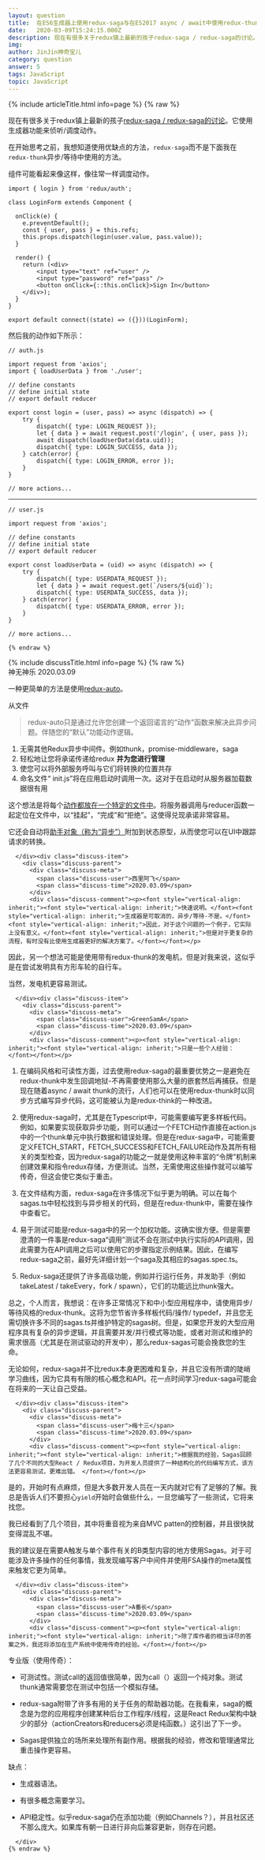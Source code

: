 ```yaml
---
layout: question
title:  在ES6生成器上使用redux-saga与在ES2017 async / await中使用redux-thunk的优缺点
date:   2020-03-09T15:24:15.000Z
description: 现在有很多关于redux镇上最新的孩子redux-saga / redux-saga的讨论。它使用生成器功能来侦听/调度动作。在开始思考之前，我想知道...
img: 
author: JinJin神奇宝儿
category: question
answer: 5
tags: JavaScript
topic: JavaScript
---
```

<div class="article-root">
  <div class="article">
    {% include articleTitle.html info=page %}
    {% raw %}
    <div class="article-content"><p><font style="vertical-align: inherit;"><font style="vertical-align: inherit;">现在有很多关于redux镇上最新的孩子</font></font><a href="https://github.com/redux-saga/redux-saga" rel="noreferrer"><font style="vertical-align: inherit;"><font style="vertical-align: inherit;">redux-saga / redux-saga的讨论</font></font></a><font style="vertical-align: inherit;"><font style="vertical-align: inherit;">。</font><font style="vertical-align: inherit;">它使用生成器功能来侦听/调度动作。</font></font></p>

<p><font style="vertical-align: inherit;"><font style="vertical-align: inherit;">在开始思考之前，我想知道使用优缺点的方法，</font></font><code>redux-saga</code><font style="vertical-align: inherit;"><font style="vertical-align: inherit;">而不是下面我在</font></font><code>redux-thunk</code><font style="vertical-align: inherit;"><font style="vertical-align: inherit;">异步/等待中</font><font style="vertical-align: inherit;">使用的方法</font><font style="vertical-align: inherit;">。</font></font></p>

<p><font style="vertical-align: inherit;"><font style="vertical-align: inherit;">组件可能看起来像这样，像往常一样调度动作。</font></font></p>

<pre><code>import { login } from 'redux/auth';<font></font>
<font></font>
class LoginForm extends Component {<font></font>
<font></font>
  onClick(e) {<font></font>
    e.preventDefault();<font></font>
    const { user, pass } = this.refs;<font></font>
    this.props.dispatch(login(user.value, pass.value));<font></font>
  }<font></font>
<font></font>
  render() {<font></font>
    return (&lt;div&gt;<font></font>
        &lt;input type="text" ref="user" /&gt;<font></font>
        &lt;input type="password" ref="pass" /&gt;<font></font>
        &lt;button onClick={::this.onClick}&gt;Sign In&lt;/button&gt;<font></font>
    &lt;/div&gt;);<font></font>
  } <font></font>
}<font></font>
<font></font>
export default connect((state) =&gt; ({}))(LoginForm);<font></font>
</code></pre>

<p><font style="vertical-align: inherit;"><font style="vertical-align: inherit;">然后我的动作如下所示：</font></font></p>

<pre><code>// auth.js<font></font>
<font></font>
import request from 'axios';<font></font>
import { loadUserData } from './user';<font></font>
<font></font>
// define constants<font></font>
// define initial state<font></font>
// export default reducer<font></font>
<font></font>
export const login = (user, pass) =&gt; async (dispatch) =&gt; {<font></font>
    try {<font></font>
        dispatch({ type: LOGIN_REQUEST });<font></font>
        let { data } = await request.post('/login', { user, pass });<font></font>
        await dispatch(loadUserData(data.uid));<font></font>
        dispatch({ type: LOGIN_SUCCESS, data });<font></font>
    } catch(error) {<font></font>
        dispatch({ type: LOGIN_ERROR, error });<font></font>
    }<font></font>
}<font></font>
<font></font>
// more actions...<font></font>
</code></pre>

<hr>

<pre><code>// user.js<font></font>
<font></font>
import request from 'axios';<font></font>
<font></font>
// define constants<font></font>
// define initial state<font></font>
// export default reducer<font></font>
<font></font>
export const loadUserData = (uid) =&gt; async (dispatch) =&gt; {<font></font>
    try {<font></font>
        dispatch({ type: USERDATA_REQUEST });<font></font>
        let { data } = await request.get(`/users/${uid}`);<font></font>
        dispatch({ type: USERDATA_SUCCESS, data });<font></font>
    } catch(error) {<font></font>
        dispatch({ type: USERDATA_ERROR, error });<font></font>
    }<font></font>
}<font></font>
<font></font>
// more actions...<font></font>
</code></pre></div>
    {% endraw %}
  </div>

  <div class="discuss-wrapper">
    {% include discussTitle.html info=page %}
    {% raw %}
    <div class="discuss-item">
        <div class="discuss-parent">
          <div class="discuss-meta">
            <span class="discuss-user">神无神乐</span>
            <span class="discuss-time">2020.03.09</span>
          </div>
          <div class="discuss-comment"><p><font style="vertical-align: inherit;"><font style="vertical-align: inherit;">一种更简单的方法是使用</font></font><a href="https://www.npmjs.com/package/redux-auto" rel="nofollow noreferrer"><font style="vertical-align: inherit;"><font style="vertical-align: inherit;">redux-auto</font></font></a><font style="vertical-align: inherit;"><font style="vertical-align: inherit;">。</font></font></p>

<p><font style="vertical-align: inherit;"><font style="vertical-align: inherit;">从文件</font></font></p>

<blockquote>
  <p><font style="vertical-align: inherit;"><font style="vertical-align: inherit;">redux-auto只是通过允许您创建一个返回诺言的“动作”函数来解决此异步问题。</font><font style="vertical-align: inherit;">伴随您的“默认”功能动作逻辑。</font></font></p>
</blockquote>

<ol>
<li><font style="vertical-align: inherit;"><font style="vertical-align: inherit;">无需其他Redux异步中间件。</font><font style="vertical-align: inherit;">例如thunk，promise-middleware，saga</font></font></li>
<li><font style="vertical-align: inherit;"><font style="vertical-align: inherit;">轻松地让您将承诺传递给redux </font></font><strong><font style="vertical-align: inherit;"><font style="vertical-align: inherit;">并为您进行管理</font></font></strong></li>
<li><font style="vertical-align: inherit;"><font style="vertical-align: inherit;">使您可以将外部服务呼叫与它们将转换的位置共存</font></font></li>
<li><font style="vertical-align: inherit;"><font style="vertical-align: inherit;">命名文件“ init.js”将在应用启动时调用一次。</font><font style="vertical-align: inherit;">这对于在启动时从服务器加载数据很有用</font></font></li>
</ol>

<p><font style="vertical-align: inherit;"><font style="vertical-align: inherit;">这个想法是将每个</font></font><a href="https://github.com/codemeasandwich/redux-auto#action-files" rel="nofollow noreferrer"><font style="vertical-align: inherit;"><font style="vertical-align: inherit;">动作都放在一个特定的文件中</font></font></a><font style="vertical-align: inherit;"><font style="vertical-align: inherit;">。</font><font style="vertical-align: inherit;">将服务器调用与reducer函数一起定位在文件中，以“挂起”，“完成”和“拒绝”。</font><font style="vertical-align: inherit;">这使得兑现承诺非常容易。</font></font></p>

<p><font style="vertical-align: inherit;"><font style="vertical-align: inherit;">它还会自动将</font></font><a href="https://github.com/codemeasandwich/redux-auto#handling-async-actions-in-your-ui" rel="nofollow noreferrer"><font style="vertical-align: inherit;"><font style="vertical-align: inherit;">助手对象（称为“异步”）</font></font></a><font style="vertical-align: inherit;"><font style="vertical-align: inherit;">附加</font><font style="vertical-align: inherit;">到状态原型，从而使您可以在UI中跟踪请求的转换。</font></font></p></div>
        </div>
        
      </div><div class="discuss-item">
        <div class="discuss-parent">
          <div class="discuss-meta">
            <span class="discuss-user">西里阿飞</span>
            <span class="discuss-time">2020.03.09</span>
          </div>
          <div class="discuss-comment"><p><font style="vertical-align: inherit;"><font style="vertical-align: inherit;">快速说明。</font><font style="vertical-align: inherit;">生成器是可取消的，异步/等待-不是。</font><font style="vertical-align: inherit;">因此，对于这个问题的一个例子，它实际上没有意义。</font><font style="vertical-align: inherit;">但是对于更复杂的流程，有时没有比使用生成器更好的解决方案了。</font></font></p>

<p><font style="vertical-align: inherit;"><font style="vertical-align: inherit;">因此，另一个想法可能是使用带有redux-thunk的发电机，但是对我来说，这似乎是在尝试发明具有方形车轮的自行车。</font></font></p>

<p><font style="vertical-align: inherit;"><font style="vertical-align: inherit;">当然，发电机更容易测试。</font></font></p></div>
        </div>
        
      </div><div class="discuss-item">
        <div class="discuss-parent">
          <div class="discuss-meta">
            <span class="discuss-user">GreenSamA</span>
            <span class="discuss-time">2020.03.09</span>
          </div>
          <div class="discuss-comment"><p><font style="vertical-align: inherit;"><font style="vertical-align: inherit;">只是一些个人经验：</font></font></p>

<ol>
<li><p><font style="vertical-align: inherit;"><font style="vertical-align: inherit;">在编码风格和可读性方面，过去使用redux-saga的最重要优势之一是避免在redux-thunk中发生回调地狱-不再需要使用那么大量的嵌套然后再捕获。</font><font style="vertical-align: inherit;">但是现在随着async / await thunk的流行，人们也可以在使用redux-thunk时以同步方式编写异步代码，这可能被认为是re​​dux-think的一种改进。</font></font></p></li>
<li><p><font style="vertical-align: inherit;"><font style="vertical-align: inherit;">使用redux-saga时，尤其是在Typescript中，可能需要编写更多样板代码。</font><font style="vertical-align: inherit;">例如，如果要实现获取异步功能，则可以通过一个FETCH动作直接在action.js中的一个thunk单元中执行数据和错误处理。</font><font style="vertical-align: inherit;">但是在redux-saga中，可能需要定义FETCH_START，FETCH_SUCCESS和FETCH_FAILURE动作及其所有相关的类型检查，因为redux-saga的功能之一就是使用这种丰富的“令牌”机制来创建效果和指令redux存储，方便测试。</font><font style="vertical-align: inherit;">当然，无需使用这些操作就可以编写传奇，但这会使它类似于重击。</font></font></p></li>
<li><p><font style="vertical-align: inherit;"><font style="vertical-align: inherit;">在文件结构方面，redux-saga在许多情况下似乎更为明确。</font><font style="vertical-align: inherit;">可以在每个sagas.ts中轻松找到与异步相关的代码，但是在redux-thunk中，需要在操作中查看它。</font></font></p></li>
<li><p><font style="vertical-align: inherit;"><font style="vertical-align: inherit;">易于测试可能是redux-saga中的另一个加权功能。</font><font style="vertical-align: inherit;">这确实很方便。</font><font style="vertical-align: inherit;">但是需要澄清的一件事是redux-saga“调用”测试不会在测试中执行实际的API调用，因此需要为在API调用之后可以使用它的步骤指定示例结果。</font><font style="vertical-align: inherit;">因此，在编写redux-saga之前，最好先详细计划一个saga及其相应的sagas.spec.ts。</font></font></p></li>
<li><p><font style="vertical-align: inherit;"><font style="vertical-align: inherit;">Redux-saga还提供了许多高级功能，例如并行运行任务，并发助手（例如takeLatest / takeEvery，fork / spawn），它们的功能远比thunk强大。</font></font></p></li>
</ol>

<p><font style="vertical-align: inherit;"><font style="vertical-align: inherit;">总之，个人而言，我想说：在许多正常情况下和中小型应用程序中，请使用异步/等待风格的redux-thunk。</font><font style="vertical-align: inherit;">这将为您节省许多样板代码/操作/ typedef，并且您无需切换许多不同的sagas.ts并维护特定的sagas树。</font><font style="vertical-align: inherit;">但是，如果您开发的大型应用程序具有复杂的异步逻辑，并且需要并发/并行模式等功能，或者对测试和维护的需求很高（尤其是在测试驱动的开发中），那么redux-sagas可能会挽救您的生命。</font></font></p>

<p><font style="vertical-align: inherit;"><font style="vertical-align: inherit;">无论如何，redux-saga并不比redux本身更困难和复杂，并且它没有所谓的陡峭学习曲线，因为它具有有限的核心概念和API。</font><font style="vertical-align: inherit;">花一点时间学习redux-saga可能会在将来的一天让自己受益。</font></font></p></div>
        </div>
        
      </div><div class="discuss-item">
        <div class="discuss-parent">
          <div class="discuss-meta">
            <span class="discuss-user">梅十三</span>
            <span class="discuss-time">2020.03.09</span>
          </div>
          <div class="discuss-comment"><p><font style="vertical-align: inherit;"><font style="vertical-align: inherit;">根据我的经验，Sagas回顾了几个不同的大型React / Redux项目，为开发人员提供了一种结构化的代码编写方式，该方法更容易测试，更难出错。 </font></font></p>

<p><font style="vertical-align: inherit;"><font style="vertical-align: inherit;">是的，开始时有点麻烦，但是大多数开发人员在一天内就对它有了足够的了解。</font><font style="vertical-align: inherit;">我总是告诉人们不要担心</font></font><code>yield</code><font style="vertical-align: inherit;"><font style="vertical-align: inherit;">开始时会</font><font style="vertical-align: inherit;">做些什么</font><font style="vertical-align: inherit;">，一旦您编写了一些测试，它将来找您。</font></font></p>

<p><font style="vertical-align: inherit;"><font style="vertical-align: inherit;">我已经看到了几个项目，其中将重音视为来自MVC patten的控制器，并且很快就变得混乱不堪。</font></font></p>

<p><font style="vertical-align: inherit;"><font style="vertical-align: inherit;">我的建议是在需要A触发与单个事件有关的B类型内容的地方使用Sagas。</font><font style="vertical-align: inherit;">对于可能涉及许多操作的任何事情，我发现编写客户中间件并使用FSA操作的meta属性来触发它更为简单。</font></font></p></div>
        </div>
        
      </div><div class="discuss-item">
        <div class="discuss-parent">
          <div class="discuss-meta">
            <span class="discuss-user">A番长</span>
            <span class="discuss-time">2020.03.09</span>
          </div>
          <div class="discuss-comment"><p><font style="vertical-align: inherit;"><font style="vertical-align: inherit;">除了库作者的相当详尽的答案之外，我还将添加在生产系统中使用传奇的经验。</font></font></p>

<p><font style="vertical-align: inherit;"><font style="vertical-align: inherit;">专业版（使用传奇）：</font></font></p>

<ul>
<li><p><font style="vertical-align: inherit;"><font style="vertical-align: inherit;">可测试性。</font><font style="vertical-align: inherit;">测试call的返回值很简单，因为call（）返回一个纯对象。</font><font style="vertical-align: inherit;">测试thunk通常需要您在测试中包括一个模拟存储。</font></font></p></li>
<li><p><font style="vertical-align: inherit;"><font style="vertical-align: inherit;">redux-saga附带了许多有用的关于任务的帮助器功能。</font><font style="vertical-align: inherit;">在我看来，saga的概念是为您的应用程序创建某种后台工作程序/线程，这是React Redux架构中缺少的部分（actionCreators和reducers必须是纯函数。）这引出了下一步。</font></font></p></li>
<li><p><font style="vertical-align: inherit;"><font style="vertical-align: inherit;">Sagas提供独立的场所来处理所有副作用。</font><font style="vertical-align: inherit;">根据我的经验，修改和管理通常比重击操作更容易。</font></font></p></li>
</ul>

<p><font style="vertical-align: inherit;"><font style="vertical-align: inherit;">缺点：</font></font></p>

<ul>
<li><p><font style="vertical-align: inherit;"><font style="vertical-align: inherit;">生成器语法。</font></font></p></li>
<li><p><font style="vertical-align: inherit;"><font style="vertical-align: inherit;">有很多概念需要学习。</font></font></p></li>
<li><p><font style="vertical-align: inherit;"><font style="vertical-align: inherit;">API稳定性。</font><font style="vertical-align: inherit;">似乎redux-saga仍在添加功能（例如Channels？），并且社区还不那么庞大。</font><font style="vertical-align: inherit;">如果库有朝一日进行非向后兼容更新，则存在问题。</font></font></p></li>
</ul></div>
        </div>
        
      </div>
    {% endraw %}
  </div>
<div>
